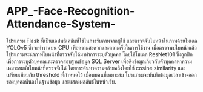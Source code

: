 # APP_-Face-Recognition-Attendance-System-
โปรแกรม Flask นี้เป็นแอปพลิเคชันที่ใช้ในการรับภาพจากผู้ใช้ และตรวจจับใบหน้าในภาพด้วยโมเดล YOLOv5 ซึ่งจะทำงานบน CPU เพื่อความสะดวกและความเร็วในการใช้งาน เมื่อตรวจพบใบหน้าแล้ว โปรแกรมจะนำภาพใบหน้าที่ตรวจจับได้มาทำการระบุตัวบุคคล โดยใช้โมเดล ResNet101 ซึ่งถูกฝึกเพื่อการระบุตัวบุคคลและตรวจสอบฐานข้อมูล SQL Server เพื่อดึงข้อมูลเกี่ยวกับตัวบุคคลหาความเหมาะสมกับใบหน้าที่ตรวจจับได้ โดยการค้นหาความคล้ายคลึงโดยใช้ cosine similarity และเปรียบเทียบกับ threshold ที่กำหนดไว้ เมื่อพบคนที่เหมาะสม โปรแกรมจะบันทึกข้อมูลเวลาเข้า-ออกของบุคคลนั้นลงในฐานข้อมูล และแสดงผลลัพธ์ในหน้าเว็บ.
